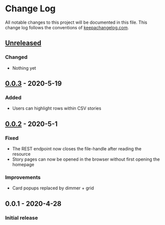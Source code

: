 # Change Log
All notable changes to this project will be documented in this file. This change log follows the conventions of [keepachangelog.com](http://keepachangelog.com/).

## [Unreleased]
### Changed
- Nothing yet

## [0.0.3] - 2020-5-19
### Added
- Users can highlight rows within CSV stories 

## [0.0.2] - 2020-5-1
### Fixed
- The REST endpoint now closes the file-handle after reading the resource
- Story pages can now be opened in the browser without first opening the homepage

### Improvements
- Card popups replaced by dimmer + grid

## 0.0.1 - 2020-4-28
### Initial release

[Unreleased]: https://github.com/crinklywrappr/bigboard/compare/v0.0.3...HEAD
[0.0.3]: https://github.com/crinklywrappr/bigboard/compare/v0.0.2...v0.0.3
[0.0.2]: https://github.com/crinklywrappr/bigboard/compare/v0.0.1...v0.0.2